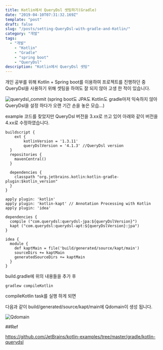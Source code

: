 ```yaml
---
title: Kotlin에서 QueryDsl 셋팅하기(Gradle)
date: "2019-04-10T07:31:32.169Z"
template: "post"
draft: false
slug: "/posts/setting-QueryDsl-with-gradle-and-Kotlin/"
category: "개발"
tags:
  - "개발"
	- "Kotlin"
	- "Gradle"
	- "spring boot"
	- "QueryDsl"
description: "Kotlin에서 QueryDsl 셋팅"
---
```


개인 공부를 위해 Kotlin + Spring boot를 이용하여 프로젝트를 진행하던 중
QueryDsl을 사용하기 위해 셋팅을 하여도 잘 되지 않아 고생 한 적이 있습니다.

![querydsl_commit](/media/querydsl_commit.PNG)
(spring boot도 JPA도 Kotlin도 gradle마저 익숙하지 않아 QueryDsl을 설정 하다가 오랜 기간 손을 놓은 모습...)

example 코드를 찾았지만 QueryDsl 버전을 3.xx로 쓰고 있어 아래와 같이 버전을 4.xx로 수정하였습니다.

```tsx
buildscript {
  	ext {
		kotlinVersion = '1.3.11'
		queryDslVersion = '4.1.3' //QueryDsl version
  }
  repositories {
    mavenCentral()
  }

  dependencies {
    classpath "org.jetbrains.kotlin:kotlin-gradle-plugin:$kotlin_version"
  }
}

apply plugin: 'kotlin'
apply plugin: 'kotlin-kapt' // Annotation Processing with Kotlin
apply plugin: 'idea'

dependencies {
  compile ("com.querydsl:querydsl-jpa:${queryDslVersion}")
  kapt ("com.querydsl:querydsl-apt:${queryDslVersion}:jpa")
}

idea {
  module {
    def kaptMain = file('build/generated/source/kapt/main')
    sourceDirs += kaptMain
    generatedSourceDirs += kaptMain
  }
}
```
build.gradle에 위의 내용들을 추가 후 

```tsx
gradlew compileKotlin
```
compileKotlin task를 실행 하게 되면

다음과 같이 build/generated/source/kapt/main에 Qdomain이 생성 됩니다.

![Qdomain](/media/Qdomain.PNG)



##Ref

https://github.com/JetBrains/kotlin-examples/tree/master/gradle/kotlin-querydsl
